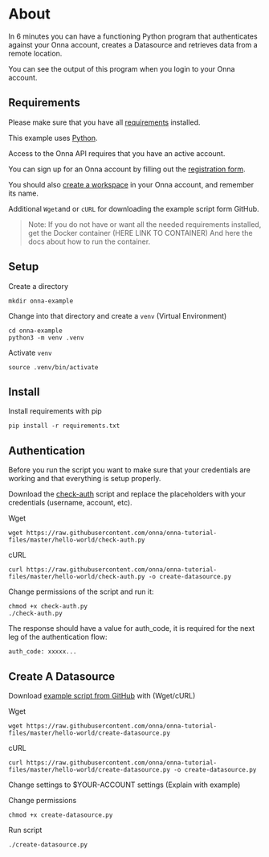 # About

In 6 minutes you can have a functioning Python program that authenticates against your Onna account,
creates a Datasource and retrieves data from a remote location.

You can see the output of this program when you login to your Onna account.

## Requirements

Please make sure that you have all [requirements](https://developers.onna.com/install.html "Link to requirements") installed.

This example uses [Python](https://www.python.org/downloads/release/python-380/ "Official Python 3.8").

Access to the Onna API requires that you have an active account.

You can sign up for an Onna account by filling out the [registration form](https://register.onna.com/signup?trial=true "Onna trial account registration").

You should also [create a workspace](https://support.onna.com/en/articles/1151536-how-to-create-a-workspace "How to create a workspace") in your Onna account, and remember its name.

Additional `Wget`and or `cURL` for downloading the example script form GitHub.

> Note: If you do not have or want all the needed requirements installed, get the Docker container (HERE LINK TO CONTAINER)
> And here the docs about how to run the container.

## Setup

Create a directory

```shell
mkdir onna-example
```

Change into that directory and create a `venv` (Virtual Environment)

```shell
cd onna-example
python3 -m venv .venv
```

Activate `venv`

```shell
source .venv/bin/activate
```

## Install

Install requirements with pip

```shell
pip install -r requirements.txt
```

## Authentication

Before you run the script you want to make sure that your credentials are working and that everything is setup
properly.

Download the [check-auth](https://raw.githubusercontent.com/onna/onna-tutorial-files/master/hello-world/check-auth.py) script
and replace the placeholders with your credentials (username, account, etc).

Wget

```shell
wget https://raw.githubusercontent.com/onna/onna-tutorial-files/master/hello-world/check-auth.py
```

cURL

```shell
curl https://raw.githubusercontent.com/onna/onna-tutorial-files/master/hello-world/check-auth.py -o create-datasource.py
```

Change permissions of the script and run it:

```shell
chmod +x check-auth.py
./check-auth.py
```

The response should have a value for auth_code, it is required for the next leg of the authentication flow:

```shell
auth_code: xxxxx...
```

## Create A Datasource

Download [example script from GitHub](https://raw.githubusercontent.com/onna/onna-tutorial-files/master/hello-world/create-datasource.py) with (Wget/cURL)

Wget

```shell
wget https://raw.githubusercontent.com/onna/onna-tutorial-files/master/hello-world/create-datasource.py
```

cURL

```shell
curl https://raw.githubusercontent.com/onna/onna-tutorial-files/master/hello-world/create-datasource.py -o create-datasource.py
```

Change settings to $YOUR-ACCOUNT settings (Explain with example)

Change permissions

```shell
chmod +x create-datasource.py
```

Run script

```shell
./create-datasource.py
```